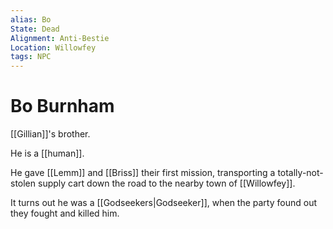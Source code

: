 ```yaml
---
alias: Bo
State: Dead
Alignment: Anti-Bestie
Location: Willowfey
tags: NPC
---
```

# Bo Burnham
[[Gillian]]'s brother. 

He is a [[human]].

He gave [[Lemm]] and [[Briss]] their first mission, transporting a totally-not-stolen supply cart down the road to the nearby town of [[Willowfey]]. 

It turns out he was a [[Godseekers|Godseeker]], when the party found out they fought and killed him.